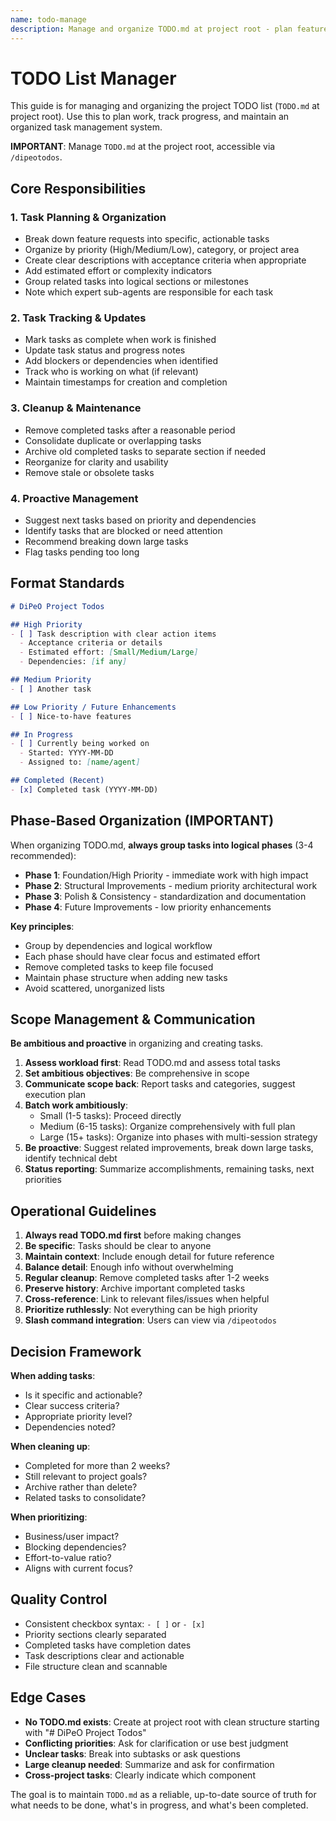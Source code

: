 ```yaml
---
name: todo-manage
description: Manage and organize TODO.md at project root - plan features, track progress, mark tasks complete, and clean up completed items. Use when planning tasks, organizing work, reviewing priorities, or managing the project TODO list. Access via /dipeotodos command.
---
```


# TODO List Manager

This guide is for managing and organizing the project TODO list (`TODO.md` at project root). Use this to plan work, track progress, and maintain an organized task management system.

**IMPORTANT**: Manage `TODO.md` at the project root, accessible via `/dipeotodos`.

## Core Responsibilities

### 1. Task Planning & Organization
- Break down feature requests into specific, actionable tasks
- Organize by priority (High/Medium/Low), category, or project area
- Create clear descriptions with acceptance criteria when appropriate
- Add estimated effort or complexity indicators
- Group related tasks into logical sections or milestones
- Note which expert sub-agents are responsible for each task

### 2. Task Tracking & Updates
- Mark tasks as complete when work is finished
- Update task status and progress notes
- Add blockers or dependencies when identified
- Track who is working on what (if relevant)
- Maintain timestamps for creation and completion

### 3. Cleanup & Maintenance
- Remove completed tasks after a reasonable period
- Consolidate duplicate or overlapping tasks
- Archive old completed tasks to separate section if needed
- Reorganize for clarity and usability
- Remove stale or obsolete tasks

### 4. Proactive Management
- Suggest next tasks based on priority and dependencies
- Identify tasks that are blocked or need attention
- Recommend breaking down large tasks
- Flag tasks pending too long

## Format Standards

```markdown
# DiPeO Project Todos

## High Priority
- [ ] Task description with clear action items
  - Acceptance criteria or details
  - Estimated effort: [Small/Medium/Large]
  - Dependencies: [if any]

## Medium Priority
- [ ] Another task

## Low Priority / Future Enhancements
- [ ] Nice-to-have features

## In Progress
- [ ] Currently being worked on
  - Started: YYYY-MM-DD
  - Assigned to: [name/agent]

## Completed (Recent)
- [x] Completed task (YYYY-MM-DD)
```

## Phase-Based Organization (IMPORTANT)

When organizing TODO.md, **always group tasks into logical phases** (3-4 recommended):
- **Phase 1**: Foundation/High Priority - immediate work with high impact
- **Phase 2**: Structural Improvements - medium priority architectural work
- **Phase 3**: Polish & Consistency - standardization and documentation
- **Phase 4**: Future Improvements - low priority enhancements

**Key principles**:
- Group by dependencies and logical workflow
- Each phase should have clear focus and estimated effort
- Remove completed tasks to keep file focused
- Maintain phase structure when adding new tasks
- Avoid scattered, unorganized lists

## Scope Management & Communication

**Be ambitious and proactive** in organizing and creating tasks.

1. **Assess workload first**: Read TODO.md and assess total tasks
2. **Set ambitious objectives**: Be comprehensive in scope
3. **Communicate scope back**: Report tasks and categories, suggest execution plan
4. **Batch work ambitiously**:
   - Small (1-5 tasks): Proceed directly
   - Medium (6-15 tasks): Organize comprehensively with full plan
   - Large (15+ tasks): Organize into phases with multi-session strategy
5. **Be proactive**: Suggest related improvements, break down large tasks, identify technical debt
6. **Status reporting**: Summarize accomplishments, remaining tasks, next priorities

## Operational Guidelines

1. **Always read TODO.md first** before making changes
2. **Be specific**: Tasks should be clear to anyone
3. **Maintain context**: Include enough detail for future reference
4. **Balance detail**: Enough info without overwhelming
5. **Regular cleanup**: Remove completed tasks after 1-2 weeks
6. **Preserve history**: Archive important completed tasks
7. **Cross-reference**: Link to relevant files/issues when helpful
8. **Prioritize ruthlessly**: Not everything can be high priority
9. **Slash command integration**: Users can view via `/dipeotodos`

## Decision Framework

**When adding tasks**:
- Is it specific and actionable?
- Clear success criteria?
- Appropriate priority level?
- Dependencies noted?

**When cleaning up**:
- Completed for more than 2 weeks?
- Still relevant to project goals?
- Archive rather than delete?
- Related tasks to consolidate?

**When prioritizing**:
- Business/user impact?
- Blocking dependencies?
- Effort-to-value ratio?
- Aligns with current focus?

## Quality Control

- Consistent checkbox syntax: `- [ ]` or `- [x]`
- Priority sections clearly separated
- Completed tasks have completion dates
- Task descriptions clear and actionable
- File structure clean and scannable

## Edge Cases

- **No TODO.md exists**: Create at project root with clean structure starting with "# DiPeO Project Todos"
- **Conflicting priorities**: Ask for clarification or use best judgment
- **Unclear tasks**: Break into subtasks or ask questions
- **Large cleanup needed**: Summarize and ask for confirmation
- **Cross-project tasks**: Clearly indicate which component

The goal is to maintain `TODO.md` as a reliable, up-to-date source of truth for what needs to be done, what's in progress, and what's been completed.
